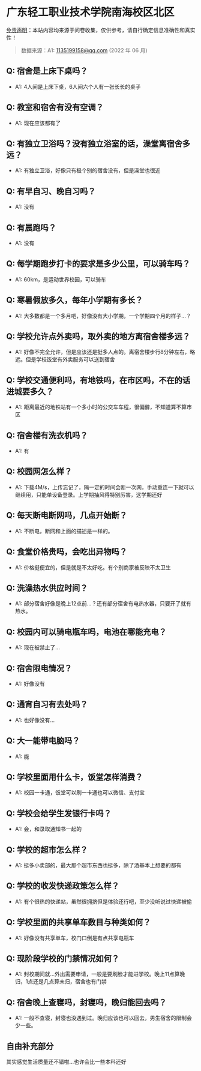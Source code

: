 # 广东轻工职业技术学院南海校区北区

[免责声明](https://colleges.chat/#_3)：本站内容均来源于问卷收集，仅供参考，请自行确定信息准确性和真实性！

> 数据来源：A1: 1135199158@qq.com (2022 年 06 月)

## Q: 宿舍是上床下桌吗？

- A1: 4人间是上床下桌，6人间六个人有一张长长的桌子

## Q: 教室和宿舍有没有空调？

- A1: 现在应该都有了

## Q: 有独立卫浴吗？没有独立浴室的话，澡堂离宿舍多远？

- A1: 有独立卫浴，好像只有极个别的宿舍没有，但是澡堂也很近

## Q: 有早自习、晚自习吗？

- A1: 没有

## Q: 有晨跑吗？

- A1: 没有

## Q: 每学期跑步打卡的要求是多少公里，可以骑车吗？

- A1: 60km，是运动世界校园，可以骑车

## Q: 寒暑假放多久，每年小学期有多长？

- A1: 大多数都是一个多月吧，好像没有大小学期，一个学期四个月的样子…？

## Q: 学校允许点外卖吗，取外卖的地方离宿舍楼多远？

- A1: 好像不完全允许，但是应该还是挺多人点的。离宿舍楼步行8分钟左右，略远。但是学校饭堂有外卖服务可以送到宿舍

## Q: 学校交通便利吗，有地铁吗，在市区吗，不在的话进城要多久？

- A1: 距离最近的地铁站有一个多小时的公交车车程，很偏僻，不知道算不算市区

## Q: 宿舍楼有洗衣机吗？

- A1: 有

## Q: 校园网怎么样？

- A1: 下载4M/s，上传忘记了，隔一定的时间会断一次网，手动重连一下就可以继续用，只能单设备登录。上学期抽风得特别厉害，这学期还好

## Q: 每天断电断网吗，几点开始断？

- A1: 不断电，断网和上面的描述是一样的。

## Q: 食堂价格贵吗，会吃出异物吗？

- A1: 价格挺便宜的，但是就是不太好吃。有个别商家被反映不太卫生

## Q: 洗澡热水供应时间？

- A1: 部分宿舍好像是晚上12点前…？还有部分宿舍有电热水器，只要开了就有热水。

## Q: 校园内可以骑电瓶车吗，电池在哪能充电？

- A1: 现在被禁止了…

## Q: 宿舍限电情况？

- A1: 好像没有

## Q: 通宵自习有去处吗？

- A1: 也好像没有…

## Q: 大一能带电脑吗？

- A1: 能

## Q: 学校里面用什么卡，饭堂怎样消费？

- A1: 校园一卡通，饭堂可以刷一卡通也可以微信、支付宝

## Q: 学校会给学生发银行卡吗？

- A1: 会，和录取通知书一起的

## Q: 学校的超市怎么样？

- A1: 挺多小卖部的，最大那个超市东西也挺多，除了酒基本上想要的都有

## Q: 学校的收发快递政策怎么样？

- A1: 有个很热的快递站，虽然很拥挤但是体验还行吧，至少没听说过快递被偷

## Q: 学校里面的共享单车数目与种类如何？

- A1: 好像没有共享单车，校门口倒是有点共享电瓶车

## Q: 现阶段学校的门禁情况如何？

- A1: 封校期间就…外出需要申请，一般是要刷脸才能进学校。晚上11点算晚归，1点还是几点算未归，宿舍也有门禁

## Q: 宿舍晚上查寝吗，封寝吗，晚归能回去吗？

- A1: 一般不查寝，封寝也没遇到过。晚归应该也可以回去，男生宿舍的限制会少一些。

## 自由补充部分

其实感觉生活质量还不错啦…也许会比一些本科还好